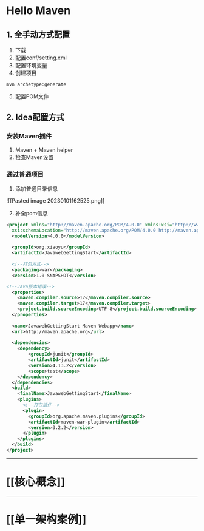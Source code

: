 
# Hello Maven

## 1. 全手动方式配置

1. 下载
2. 配置conf/setting.xml
3. 配置环境变量
4. 创建项目

```shell
mvn archetype:generate
```

5. 配置POM文件

## 2. Idea配置方式

### 安装Maven插件

1. Maven + Maven helper
2. 检查Maven设置

### 通过普通项目

1. 添加普通目录信息

![[Pasted image 20230101162525.png]]

2. 补全pom信息

```xml
<project xmlns="http://maven.apache.org/POM/4.0.0" xmlns:xsi="http://www.w3.org/2001/XMLSchema-instance"  
  xsi:schemaLocation="http://maven.apache.org/POM/4.0.0 http://maven.apache.org/maven-v4_0_0.xsd">  
  <modelVersion>4.0.0</modelVersion>  
  
  <groupId>org.xiaoyu</groupId>  
  <artifactId>JavawebGettingStart</artifactId>  
  
  <!--打包方式-->
  <packaging>war</packaging>  
  <version>1.0-SNAPSHOT</version>  

<!--Java版本错误-->
  <properties>
	<maven.compiler.source>17</maven.compiler.source>  
    <maven.compiler.target>17</maven.compiler.target>  
    <project.build.sourceEncoding>UTF-8</project.build.sourceEncoding>  
  </properties>
  
  <name>JavawebGettingStart Maven Webapp</name>  
  <url>http://maven.apache.org</url>  
  
  <dependencies>
	<dependency>
		<groupId>junit</groupId>  
		<artifactId>junit</artifactId>  
	    <version>4.13.2</version>  
	    <scope>test</scope>  
    </dependency>
  </dependencies>  
  <build>
    <finalName>JavawebGettingStart</finalName>  
    <plugins>
      <!--打包插件-->
      <plugin>
		<groupId>org.apache.maven.plugins</groupId>  
        <artifactId>maven-war-plugin</artifactId>  
        <version>3.2.2</version>  
      </plugin>
    </plugins>
  </build>
</project>
```

***

# [[核心概念]]

***

# [[单一架构案例]]

